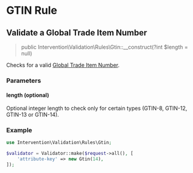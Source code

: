 # GTIN Rule
## Validate a Global Trade Item Number

> public Intervention\Validation\Rules\Gtin::__construct(?int $length = null)

Checks for a valid [Global Trade Item Number](https://en.wikipedia.org/wiki/Global_Trade_Item_Number).

### Parameters

#### length (optional)

Optional integer length to check only for certain types (GTIN-8, GTIN-12, GTIN-13 or GTIN-14).

### Example

```php
use Intervention\Validation\Rules\Gtin;

$validator = Validator::make($request->all(), [
    'attribute-key' => new Gtin(14),
]);
```


